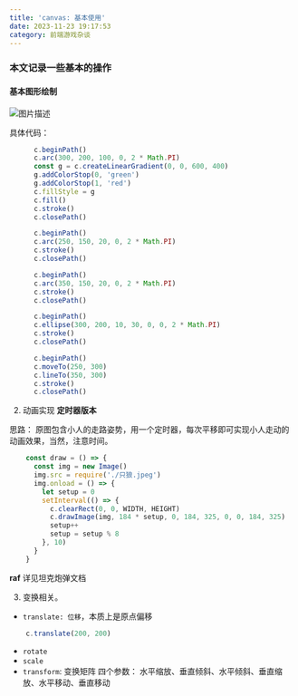 ```yaml
---
title: 'canvas: 基本使用'
date: 2023-11-23 19:17:53
category: 前端游戏杂谈
---
```

### 本文记录一些基本的操作

#### 基本图形绘制
<img src="/img/canvas基本绘制.png" alt="图片描述">

具体代码：
```javascript
      c.beginPath()
      c.arc(300, 200, 100, 0, 2 * Math.PI)
      const g = c.createLinearGradient(0, 0, 600, 400)
      g.addColorStop(0, 'green')
      g.addColorStop(1, 'red')
      c.fillStyle = g
      c.fill()
      c.stroke()
      c.closePath()

      c.beginPath()
      c.arc(250, 150, 20, 0, 2 * Math.PI)
      c.stroke()
      c.closePath()

      c.beginPath()
      c.arc(350, 150, 20, 0, 2 * Math.PI)
      c.stroke()
      c.closePath()

      c.beginPath()
      c.ellipse(300, 200, 10, 30, 0, 0, 2 * Math.PI)
      c.stroke()
      c.closePath()

      c.beginPath()
      c.moveTo(250, 300)
      c.lineTo(350, 300)
      c.stroke()
      c.closePath()
```

2. 动画实现
**定时器版本**
<!-- 效果如下：
<img src="/img/canvas基本绘制.png" alt="图片描述"> -->

思路： 原图包含小人的走路姿势，用一个定时器，每次平移即可实现小人走动的动画效果，当然，注意时间。
```javascript
    const draw = () => {
      const img = new Image()
      img.src = require('./只狼.jpeg')
      img.onload = () => {
        let setup = 0
        setInterval(() => {
          c.clearRect(0, 0, WIDTH, HEIGHT)
          c.drawImage(img, 184 * setup, 0, 184, 325, 0, 0, 184, 325)
          setup++
          setup = setup % 8
        }, 10)
      }
    }
```

**raf**
详见坦克炮弹文档

3. 变换相关。
- `translate: 位移`，本质上是原点偏移
```javascript
    c.translate(200, 200)
```
- `rotate`
- `scale`
- `transform`: 变换矩阵
四个参数： 水平缩放、垂直倾斜、水平倾斜、垂直缩放、水平移动、垂直移动


<!-- 3. 图片操作 -->

